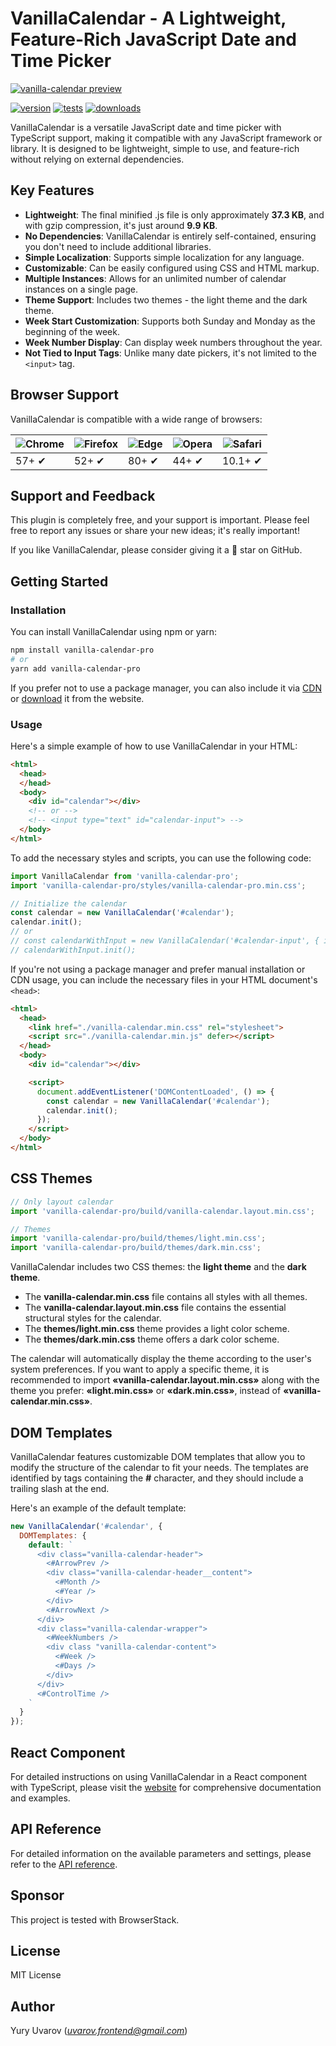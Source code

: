 # VanillaCalendar - A Lightweight, Feature-Rich JavaScript Date and Time Picker

[![vanilla-calendar preview](https://vanilla-calendar.pro/vanilla-calendar-preview.png)](https://vanilla-calendar.pro/)

[![version](https://img.shields.io/npm/v/vanilla-calendar-pro.svg)](https://npmjs.com/package/vanilla-calendar-pro)
[![tests](https://github.com/uvarov-frontend/vanilla-calendar/actions/workflows/pull_request.yml/badge.svg)](https://github.com/uvarov-frontend/vanilla-calendar/actions/workflows/pull_request.yml)
[![downloads](https://img.shields.io/npm/dm/vanilla-calendar-pro.svg)](https://npmjs.com/package/vanilla-calendar-pro)

VanillaCalendar is a versatile JavaScript date and time picker with TypeScript support, making it compatible with any JavaScript framework or library. It is designed to be lightweight, simple to use, and feature-rich without relying on external dependencies.

## Key Features

- **Lightweight**: The final minified .js file is only approximately **37.3 KB**, and with gzip compression, it's just around **9.9 KB**.
- **No Dependencies**: VanillaCalendar is entirely self-contained, ensuring you don't need to include additional libraries.
- **Simple Localization**: Supports simple localization for any language.
- **Customizable**: Can be easily configured using CSS and HTML markup.
- **Multiple Instances**: Allows for an unlimited number of calendar instances on a single page.
- **Theme Support**: Includes two themes - the light theme and the dark theme.
- **Week Start Customization**: Supports both Sunday and Monday as the beginning of the week.
- **Week Number Display**: Can display week numbers throughout the year.
- **Not Tied to Input Tags**: Unlike many date pickers, it's not limited to the `<input>` tag.

## Browser Support

VanillaCalendar is compatible with a wide range of browsers:

![Chrome](https://raw.githubusercontent.com/alrra/browser-logos/master/src/chrome/chrome_48x48.png) | ![Firefox](https://raw.githubusercontent.com/alrra/browser-logos/master/src/firefox/firefox_48x48.png) | ![Edge](https://raw.githubusercontent.com/alrra/browser-logos/master/src/edge/edge_48x48.png) | ![Opera](https://raw.githubusercontent.com/alrra/browser-logos/master/src/opera/opera_48x48.png) | ![Safari](https://raw.githubusercontent.com/alrra/browser-logos/master/src/safari/safari_48x48.png)
--- | --- | --- | --- | --- |
57+ ✔ | 52+ ✔ | 80+ ✔ | 44+ ✔ | 10.1+ ✔ |

## Support and Feedback

This plugin is completely free, and your support is important. Please feel free to report any issues or share your new ideas; it's really important!

If you like VanillaCalendar, please consider giving it a 🌟 star on GitHub.

## Getting Started

### Installation

You can install VanillaCalendar using npm or yarn:

```sh
npm install vanilla-calendar-pro
# or
yarn add vanilla-calendar-pro
```

If you prefer not to use a package manager, you can also include it via [CDN](https://cdn.jsdelivr.net/npm/vanilla-calendar-pro/build/) or [download](https://vanilla-calendar.pro/vanilla-calendar.zip) it from the website.

### Usage

Here's a simple example of how to use VanillaCalendar in your HTML:

```html
<html>
  <head>
  </head>
  <body>
    <div id="calendar"></div>
    <!-- or -->
    <!-- <input type="text" id="calendar-input"> -->
  </body>
</html>
```

To add the necessary styles and scripts, you can use the following code:

```js
import VanillaCalendar from 'vanilla-calendar-pro';
import 'vanilla-calendar-pro/styles/vanilla-calendar-pro.min.css';

// Initialize the calendar
const calendar = new VanillaCalendar('#calendar');
calendar.init();
// or
// const calendarWithInput = new VanillaCalendar('#calendar-input', { input: true });
// calendarWithInput.init();
```

If you're not using a package manager and prefer manual installation or CDN usage, you can include the necessary files in your HTML document's `<head>`:

```html
<html>
  <head>
    <link href="./vanilla-calendar.min.css" rel="stylesheet">
    <script src="./vanilla-calendar.min.js" defer></script>
  </head>
  <body>
    <div id="calendar"></div>

    <script>
      document.addEventListener('DOMContentLoaded', () => {
        const calendar = new VanillaCalendar('#calendar');
        calendar.init();
      });
    </script>
  </body>
</html>
```

## CSS Themes

```js
// Only layout calendar
import 'vanilla-calendar-pro/build/vanilla-calendar.layout.min.css';

// Themes
import 'vanilla-calendar-pro/build/themes/light.min.css';
import 'vanilla-calendar-pro/build/themes/dark.min.css';
```

VanillaCalendar includes two CSS themes: the **light theme** and the **dark theme**.

- The **vanilla-calendar.min.css** file contains all styles with all themes.
- The **vanilla-calendar.layout.min.css** file contains the essential structural styles for the calendar.
- The **themes/light.min.css** theme provides a light color scheme.
- The **themes/dark.min.css** theme offers a dark color scheme.


The calendar will automatically display the theme according to the user's system preferences. If you want to apply a specific theme, it is recommended to import **«vanilla-calendar.layout.min.css»** along with the theme you prefer: **«light.min.css»** or **«dark.min.css»**, instead of **«vanilla-calendar.min.css»**.

## DOM Templates

VanillaCalendar features customizable DOM templates that allow you to modify the structure of the calendar to fit your needs. The templates are identified by tags containing the **#** character, and they should include a trailing slash at the end.

Here's an example of the default template:

```js
new VanillaCalendar('#calendar', {
  DOMTemplates: {
    default: `
      <div class="vanilla-calendar-header">
        <#ArrowPrev />
        <div class="vanilla-calendar-header__content">
          <#Month />
          <#Year />
        </div>
        <#ArrowNext />
      </div>
      <div class="vanilla-calendar-wrapper">
        <#WeekNumbers />
        <div class "vanilla-calendar-content">
          <#Week />
          <#Days />
        </div>
      </div>
      <#ControlTime />
    `
  }
});
```

## React Component

For detailed instructions on using VanillaCalendar in a React component with TypeScript, please visit the [website](https://vanilla-calendar.pro/docs/learn/additional-features/react-component) for comprehensive documentation and examples.

## API Reference

For detailed information on the available parameters and settings, please refer to the [API reference](https://vanilla-calendar.pro/docs/reference/main/create-an-instance).

## Sponsor

This project is tested with BrowserStack.

## License

MIT License

## Author

Yury Uvarov (*uvarov.frontend@gmail.com*)
